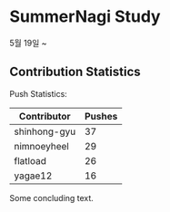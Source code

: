 # SummerNagi Study

5월 19일 ~ 

## Contribution Statistics

Push Statistics:

| Contributor | Pushes |
| ----------- | ------ |
| shinhong-gyu | 37 |
| nimnoeyheel | 29 |
| flatload | 26 |
| yagae12 | 16 |

Some concluding text.
